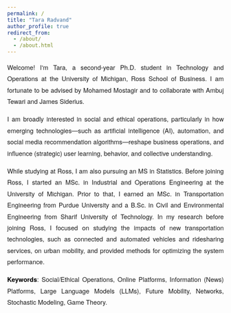 ```yaml
---
permalink: /
title: "Tara Radvand"
author_profile: true
redirect_from: 
  - /about/
  - /about.html
---
```


<style>
  .home-intro {
    font-family: 'Helvetica Neue', 'Segoe UI', sans-serif;
    font-size: 1.05em;
    line-height: 1.8em;
    color: #1a1a1a;
    max-width: 750px;
    margin: auto;
    text-align: justify;
  }

  .home-intro strong {
    color: #000000;
    font-weight: 600;
  }
</style>


<div class="home-intro">
  <p>Welcome! I'm Tara, a second-year Ph.D. student in Technology and Operations at the University of Michigan, Ross School of Business. I am fortunate to be advised by Mohamed Mostagir and to collaborate with Ambuj Tewari and James Siderius.</p>

  <p>I am broadly interested in social and ethical operations, particularly in how emerging technologies—such as artificial intelligence (AI), automation, and social media recommendation algorithms—reshape business operations, and influence (strategic) user learning, behavior, and collective understanding.</p>

  <p>While studying at Ross, I am also pursuing an MS in Statistics. Before joining Ross, I started an MSc. in Industrial and Operations Engineering at the University of Michigan. Prior to that, I earned an MSc. in Transportation Engineering from Purdue University and a B.Sc. in Civil and Environmental Engineering from Sharif University of Technology. In my research before joining Ross, I focused on studying the impacts of new transportation technologies, such as connected and automated vehicles and ridesharing services, on urban mobility, and provided methods for optimizing the system performance.</p>

 <p><span style="font-weight:600; color:#000;">Keywords</span>: Social/Ethical Operations, Online Platforms, Information (News) Platforms, Large Language Models (LLMs), Future Mobility, Networks, Stochastic Modeling, Game Theory.</p>
</div>
